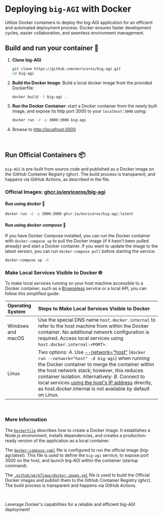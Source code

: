 # Deploying `big-AGI` with Docker

Utilize Docker containers to deploy the big-AGI application for an efficient and automated deployment process.
Docker ensures faster development cycles, easier collaboration, and seamless environment management.

## Build and run your container 🔧

1. **Clone big-AGI**
   ```bash
   git clone https://github.com/enricoros/big-agi.git
   cd big-agi
   ```
2. **Build the Docker Image**: Build a local docker image from the provided Dockerfile:
   ```bash
   docker build -t big-agi .
   ```
3. **Run the Docker Container**: start a Docker container from the newly built image,
   and expose its http port 3000 to your `localhost:3000` using:
   ```bash
   docker run -d -p 3000:3000 big-agi
   ```
4. Browse to [http://localhost:3000](http://localhost:3000)

<br/>

## Run Official Containers 📦

`big-AGI` is pre-built from source code and published as a Docker image on the GitHub Container Registry (ghcr).
The build process is transparent, and happens via GitHub Actions, as described in the
file.

### Official Images: [ghcr.io/enricoros/big-agi](https://github.com/enricoros/big-agi/pkgs/container/big-agi)

#### Run using *docker* 🚀

```bash
docker run -d -p 3000:3000 ghcr.io/enricoros/big-agi:latest
```

#### Run using *docker-compose* 🚀

If you have Docker Compose installed, you can run the Docker container with `docker-compose up`
to pull the Docker image (if it hasn't been pulled already) and start a Docker container. If you want to
update the image to the latest version, you can run `docker-compose pull` before starting the service.

```bash
docker-compose up -d
```

### Make Local Services Visible to Docker 🌐

To make local services running on your host machine accessible to a Docker container, such as a
[Browseless](./config-feature-browse.md) service or a local API, you can follow this simplified guide:

| Operating System  | Steps to Make Local Services Visible to Docker                                                                                                                                                                                                                                                                                                                                               |
|:------------------|:---------------------------------------------------------------------------------------------------------------------------------------------------------------------------------------------------------------------------------------------------------------------------------------------------------------------------------------------------------------------------------------------|
| Windows and macOS | Use the special DNS name `host.docker.internal` to refer to the host machine from within the Docker container. No additional network configuration is required. Access local services using `host.docker.internal:<PORT>`.                                                                                                                                                                   |
| Linux             | Two options: *A*. Use <ins>--network="host"</ins> (`docker run --network="host" -d big-agi`) when running the Docker container to merge the container within the host network stack; however, this reduces container isolation. Alternatively: *B*. Connect to local services <ins>using the host's IP address</ins> directly, as host.docker.internal is not available by default on Linux. |

<br/>

### More Information

The [`Dockerfile`](../Dockerfile) describes how to create a Docker image. It establishes a Node.js environment,
installs dependencies, and creates a production-ready version of the application as a local container.

The [`docker-compose.yaml`](../docker-compose.yaml) file is configured to run the
official image (big-agi:latest). This file is used to define the `big-agi` service, to expose
port 3000 on the host, and launch big-AGI within the container (startup command).

The [`.github/workflows/docker-image.yml`](../.github/workflows/docker-image.yml) file is used
to build the Official Docker images and publish them to the GitHub Container Registry (ghcr).
The build process is transparent and happens via GitHub Actions.

<br/>

Leverage Docker's capabilities for a reliable and efficient big-AGI deployment!